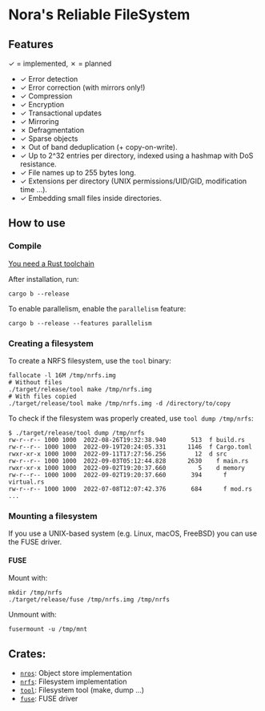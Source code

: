# Nora's Reliable FileSystem

## Features

&check; = implemented, &cross; = planned

* &check; Error detection
* &check; Error correction (with mirrors only!)
* &check; Compression
* &check; Encryption
* &check; Transactional updates
* &check; Mirroring
* &cross; Defragmentation
* &check; Sparse objects
* &cross; Out of band deduplication (+ copy-on-write).
* &check; Up to 2^32 entries per directory, indexed using a hashmap with DoS resistance.
* &check; File names up to 255 bytes long.
* &check; Extensions per directory (UNIX permissions/UID/GID, modification time ...).
* &check; Embedding small files inside directories.

## How to use

### Compile

[You need a Rust toolchain](https://rustup.rs/)

After installation, run:

```
cargo b --release
```

To enable parallelism, enable the `parallelism` feature:

```
cargo b --release --features parallelism
```

### Creating a filesystem

To create a NRFS filesystem, use the `tool` binary:

```
fallocate -l 16M /tmp/nrfs.img
# Without files
./target/release/tool make /tmp/nrfs.img
# With files copied
./target/release/tool make /tmp/nrfs.img -d /directory/to/copy
```

To check if the filesystem was properly created, use `tool dump /tmp/nrfs`:

```
$ ./target/release/tool dump /tmp/nrfs 
rw-r--r-- 1000 1000  2022-08-26T19:32:38.940       513  f build.rs
rw-r--r-- 1000 1000  2022-09-19T20:24:05.331      1146  f Cargo.toml
rwxr-xr-x 1000 1000  2022-09-11T17:27:56.256        12  d src
rw-r--r-- 1000 1000  2022-09-03T05:12:44.828      2630    f main.rs
rwxr-xr-x 1000 1000  2022-09-02T19:20:37.660         5    d memory
rw-r--r-- 1000 1000  2022-09-02T19:20:37.660       394      f virtual.rs
rw-r--r-- 1000 1000  2022-07-08T12:07:42.376       684      f mod.rs
...
```

### Mounting a filesystem

If you use a UNIX-based system (e.g. Linux, macOS, FreeBSD) you can use the FUSE driver.

#### FUSE

Mount with:

```
mkdir /tmp/nrfs
./target/release/fuse /tmp/nrfs.img /tmp/nrfs
```

Unmount with:

```
fusermount -u /tmp/mnt
```

## Crates:

* [`nros`](nros): Object store implementation
* [`nrfs`](nrfs): Filesystem implementation
* [`tool`](tool): Filesystem tool (make, dump ...)
* [`fuse`](fuse): FUSE driver
